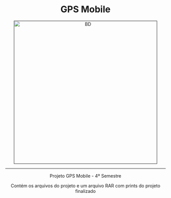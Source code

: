<h1 align="center">GPS Mobile</h1>

<div align="center">
  <a href=""><img src="https://t2.tudocdn.net/603541?w=1920" height="450" weight="200" alt="BD" border="0"></a>
</div><hr>

<div align="center">
    <p>Projeto GPS Mobile - 4º Semestre</p>
    <p>Contém os arquivos do projeto e um arquivo RAR com prints do projeto finalizado</p>
</div>
